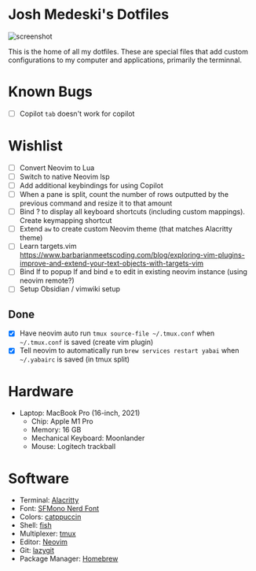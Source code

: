 # Josh Medeski's Dotfiles

![screenshot](./screenshot.png)

This is the home of all my dotfiles. These are special files that add custom configurations to my computer and applications, primarily the terminnal.

# Known Bugs

- [ ] Copilot `tab` doesn't work for copilot

# Wishlist

- [ ] Convert Neovim to Lua
- [ ] Switch to native Neovim lsp
- [ ] Add additional keybindings for using Copilot
- [ ] When a pane is split, count the number of rows outputted by the previous command and resize it to that amount
- [ ] Bind <prefix> ? to display all keyboard shortcuts (including custom mappings). Create keymapping shortcut
- [ ] Extend `aw` to create custom Neovim theme (that matches Alacritty theme)
- [ ] Learn targets.vim https://www.barbarianmeetscoding.com/blog/exploring-vim-plugins-improve-and-extend-your-text-objects-with-targets-vim
- [ ] Bind <space>lf to popup lf and bind `e` to edit in existing neovim instance (using neovim remote?)
- [ ] Setup Obsidian / vimwiki setup

## Done

- [x] Have neovim auto run `tmux source-file ~/.tmux.conf` when `~/.tmux.conf` is saved (create vim plugin)
- [x] Tell neovim to automatically run `brew services restart yabai` when `~/.yabairc` is saved (in tmux split)

# Hardware

- Laptop: MacBook Pro (16-inch, 2021)
  - Chip: Apple M1 Pro
  - Memory: 16 GB
  - Mechanical Keyboard: Moonlander
  - Mouse: Logitech trackball

# Software

- Terminal: [Alacritty](https://alacritty.org)
- Font: [SFMono Nerd Font](https://github.com/epk/SF-Mono-Nerd-Font)
- Colors: [catppuccin](https://github.com/catppuccin/catppuccin)
- Shell: [fish](https://fishshell.com)
- Multiplexer: [tmux](https://github.com/tmux/tmux/wiki)
- Editor: [Neovim](https://neovim.io)
- Git: [lazygit](https://github.com/jesseduffield/lazygit)
- Package Manager: [Homebrew](https://brew.sh)

